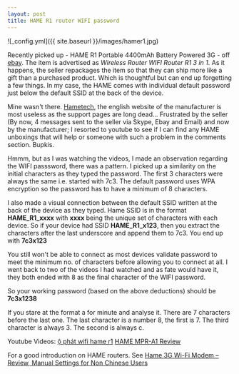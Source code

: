 ```yaml
---
layout: post
title: HAME R1 router WIFI password
---
```


![_config.yml]({{ site.baseurl }}/images/hamer1.jpg)

Recently picked up - HAME R1 Portable 4400mAh Battery Powered 3G - off [ebay](http://www.ebay.com/sch/i.html?_from=R40&_trksid=p2047675.m570.l1313.TR0.TRC0.H0.XHAME+R1+router&_nkw=HAME+R1+router&_sacat=0). The item is advertised as _Wireless Router WIFI Router R1 3 in 1_. As it happens, the seller repackages the item so that they can ship more like a gift than a purchased product. Which is thoughtful but can end up forgetting a few things. In my case, the HAME comes with individual default password just below the default SSID at the back of the device.

Mine wasn't there. [Hametech](http://www.hametech.com/html/product/), the english website of the manufacturer is most useless as the support pages are long dead... Frustrated by the seller (By now, 4 messages sent to the seller via Skype, Ebay and Email) and now by the manufacturer; I resorted to youtube to see if I can find any HAME unboxings that will help or someone with such a problem in the comments section. Bupkis.

Hmmm, but as I was watching the videos, I made an observation regarding the WIFI passsword, there was a pattern. I picked up a similarity on the initial characters as they typed the password. The first 3 characters were always the same i.e. started with 7c3. The default password uses WPA encryption so the password has to have a minimum of 8 characters.

I also made a visual connection between the default SSID written at the back of the device as they typed. Hame SSID is in the format **HAME_R1_xxxx** with **xxxx** being the unique set of characters with each device. So if your device had SSID **HAME_R1_x123**, then you extract the characters after the last underscore and append them to 7c3. You end up with **7c3x123**

You still won't be able to connect as most devices validate password to meet the minimum no. of characters before allowing you to connect at all. I went back to two of the videos I had watched and as fate would have it, they both ended with 8 as the final character of the WIFI password.

So your working password (based on the above deductions) should be **7c3x1238**

If you stare at the format a for minute and analyse it. There are 7 characters before the last one. The last character is a number 8, the first is 7. The third character is always 3. The second is always c.

Youtube Videos: 
[ộ phát wifi hame r1](https://www.youtube.com/watch?v=9NwZI5jEbNI)
[HAME MPR-A1 Review](https://www.youtube.com/watch?v=z73NNcyo9yl)

For a good introduction on HAME routers. See [Hame 3G Wi-Fi Modem – Review, Manual Settings for Non Chinese Users](http://www.3ptechies.com/it-support/networking/hame-3g-wi-fi-modem-review-manual-settings-english.html)

